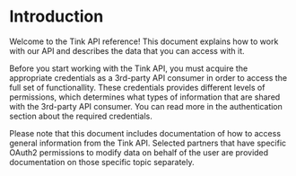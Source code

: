 # Introduction

Welcome to the Tink API reference! This document explains how to work with our API and describes the data that you can access with it.

Before you start working with the Tink API, you must acquire the appropriate credentials as a 3rd-party API consumer in order to access the full set of functionallity. These credentials provides different levels of permissions, which determines what types of information that are shared with the 3rd-party API consumer. You can read more in the authentication section about the required credentials.

Please note that this document includes documentation of how to access general information from the Tink API. Selected partners that have specific OAuth2 permissions to modify data on behalf of the user are provided documentation on those specific topic separately.